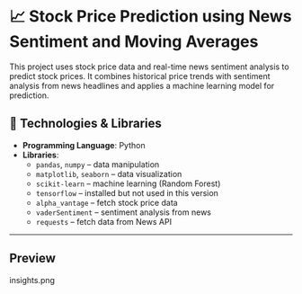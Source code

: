 # 📈  Stock Price Prediction using News Sentiment and Moving Averages

This project uses stock price data and real-time news sentiment analysis to predict stock prices. It combines historical price trends with sentiment analysis from news headlines and applies a machine learning model for prediction.


## 🧠 Technologies & Libraries

- **Programming Language**: Python  
- **Libraries**:
  - `pandas`, `numpy` – data manipulation
  - `matplotlib`, `seaborn` – data visualization
  - `scikit-learn` – machine learning (Random Forest)
  - `tensorflow` – installed but not used in this version
  - `alpha_vantage` – fetch stock price data
  - `vaderSentiment` – sentiment analysis from news
  - `requests` – fetch data from News API
---

## Preview 

insights.png


